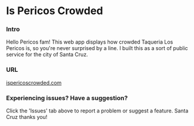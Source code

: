 # Is Pericos Crowded

### Intro
Hello Pericos fam! This web app displays how crowded Taqueria Los Pericos is, so you're never surprised by a line.
I built this as a sort of public service for the city of Santa Cruz.

### URL
[ispericoscrowded.com](https://ispericoscrowded.com)

### Experiencing issues? Have a suggestion?
Click the 'Issues' tab above to report a problem or suggest a feature. Santa Cruz thanks you!

